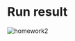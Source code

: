 # Run result 

![homework2](https://user-images.githubusercontent.com/1488931/139823261-2de968b2-9908-475b-8f38-8a8db188159b.png)
